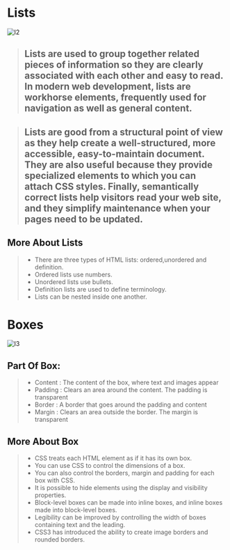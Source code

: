 # Lists 

![I2](https://media.wired.com/photos/5a0a38c1d07f6824ff44221b/master/w_2560%2Cc_limit/twitterlists-TA.jpg)

> ## Lists are used to group together related pieces of information so they are clearly associated with each other and easy to read. In modern web development, lists are workhorse elements, frequently used for navigation as well as general content.

> ## Lists are good from a structural point of view as they help create a well-structured, more accessible, easy-to-maintain document. They are also useful because they provide specialized elements to which you can attach CSS styles. Finally, semantically correct lists help visitors read your web site, and they simplify maintenance when your pages need to be updated.


## More About Lists 
> - There are three types of HTML lists: ordered,unordered and definition.
> - Ordered lists use numbers.
> - Unordered lists use bullets.
> - Definition lists are used to define terminology.
> - Lists can be nested inside one another.





# Boxes 
![I3](https://cdn03.boxcdn.net/sites/default/files/box_default_og_sharing_image/box-social.jpg)

## Part Of Box:
> - Content : The content of the box, where text and images appear
> - Padding : Clears an area around the content. The padding is transparent
> - Border : A border that goes around the padding and content
> - Margin : Clears an area outside the border. The margin is transparent

## More About Box 
> - CSS treats each HTML element as if it has its own box.
> - You can use CSS to control the dimensions of a box.
> - You can also control the borders, margin and padding for each box with CSS.
> - It is possible to hide elements using the display and visibility properties.
> - Block-level boxes can be made into inline boxes, and inline boxes made into block-level boxes.
> - Legibility can be improved by controlling the width of boxes containing text and the leading.
> - CSS3 has introduced the ability to create image borders and rounded borders.